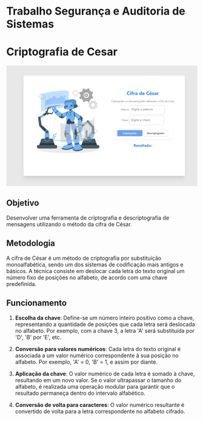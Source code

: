 # Trabalho Segurança e Auditoria de Sistemas
# Criptografia de Cesar

![Logo do Projeto](cesar.png)

## Objetivo
Desenvolver uma ferramenta de criptografia e descriptografia de mensagens utilizando o método da cifra de César.

## Metodologia
A cifra de César é um método de criptografia por substituição monoalfabética, sendo um dos sistemas de codificação mais antigos e básicos. A técnica consiste em deslocar cada letra do texto original um número fixo de posições no alfabeto, de acordo com uma chave predefinida.

## Funcionamento

1. **Escolha da chave**: Define-se um número inteiro positivo como a chave, representando a quantidade de posições que cada letra será deslocada no alfabeto. Por exemplo, com a chave 3, a letra 'A' será substituída por 'D', 'B' por 'E', etc.

2. **Conversão para valores numéricos**: Cada letra do texto original é associada a um valor numérico correspondente à sua posição no alfabeto. Por exemplo, 'A' = 0, 'B' = 1, e assim por diante.

3. **Aplicação da chave**: O valor numérico de cada letra é somado à chave, resultando em um novo valor. Se o valor ultrapassar o tamanho do alfabeto, é realizada uma operação modular para garantir que o resultado permaneça dentro do intervalo alfabético.

4. **Conversão de volta para caracteres**: O valor numérico resultante é convertido de volta para a letra correspondente no alfabeto cifrado.

